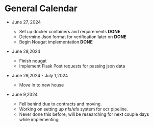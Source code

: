# General Calendar

- June 27, 2024
  - Set up docker containers and requirements **DONE**
  - Determine Json format for verification later on  **DONE**
  - Begin Nougat implementation  **DONE**

- June 28,2024
  - Finish nougat
  - Implement Flask Post requests for passing json data

- June 29,2024 - July 1,2024
  - Move In to new house

- June 9,2024
  - Fell behind due to contracts and moving.
  - Working on setting up nfs/efs system for ocr pipeline.
  - Never done this before, will be researching for next couple days while implementing
